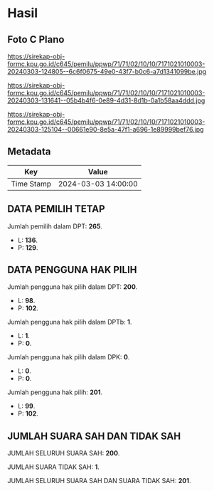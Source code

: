 # Hasil

## Foto C Plano

https://sirekap-obj-formc.kpu.go.id/c645/pemilu/ppwp/71/71/02/10/10/7171021010003-20240303-124805--6c6f0675-49e0-43f7-b0c6-a7d1341099be.jpg

https://sirekap-obj-formc.kpu.go.id/c645/pemilu/ppwp/71/71/02/10/10/7171021010003-20240303-131641--05b4b4f6-0e89-4d31-8d1b-0a1b58aa4ddd.jpg

https://sirekap-obj-formc.kpu.go.id/c645/pemilu/ppwp/71/71/02/10/10/7171021010003-20240303-125104--00661e90-8e5a-47f1-a696-1e89999bef76.jpg


## Metadata

| Key        | Value               |
| ---------- | ------------------- |
| Time Stamp | 2024-03-03 14:00:00 |


## DATA PEMILIH TETAP

Jumlah pemilih dalam DPT: **265**.
 * L: **136**.
 * P: **129**.

## DATA PENGGUNA HAK PILIH

Jumlah pengguna hak pilih dalam DPT: **200**.
 * L: **98**.
 * P: **102**.

Jumlah pengguna hak pilih dalam DPTb: **1**.
 * L: **1**.
 * P: **0**.

Jumlah pengguna hak pilih dalam DPK: **0**.
 * L: **0**.
 * P: **0**.

Jumlah pengguna hak pilih: **201**.
 * L: **99**.
 * P: **102**.

## JUMLAH SUARA SAH DAN TIDAK SAH

JUMLAH SELURUH SUARA SAH: **200**.

JUMLAH SUARA TIDAK SAH: **1**.

JUMLAH SELURUH SUARA SAH DAN SUARA TIDAK SAH: **201**.


